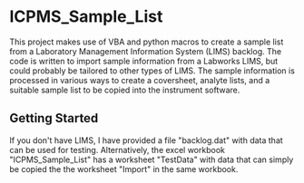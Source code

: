 # ICPMS_Sample_List
This project makes use of VBA and python macros to create a sample list from a Laboratory Management Information System (LIMS) backlog.  The code is written to import sample information from a Labworks LIMS, but could probably be tailored to other types of LIMS.  The sample information is processed in various ways to create a coversheet, analyte lists, and a suitable sample list to be copied into the instrument software.

## Getting Started
If you don't have LIMS, I have provided a file "backlog.dat" with data that can be used for testing. Alternatively, the excel workbook "ICPMS_Sample_List" has a worksheet "TestData" with data that can simply be copied the the worksheet "Import" in the same workbook.



